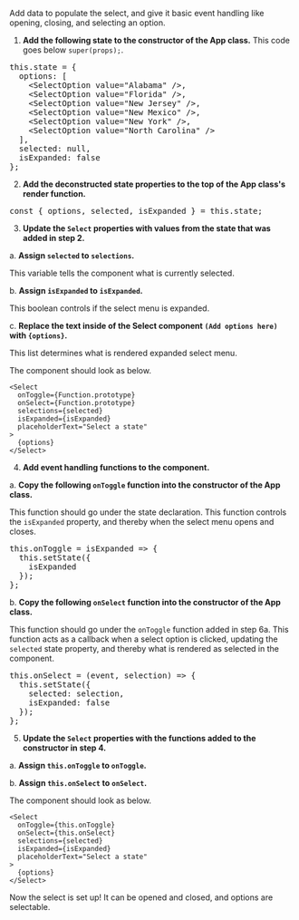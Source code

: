 Add data to populate the select, and give it basic event handling like opening, closing, and selecting an option.

1) **Add the following state to the constructor of the App class.** This code goes below `super(props);`.

<pre class="file" data-target="clipboard">
this.state = {
  options: [
    &lt;SelectOption value="Alabama" /&gt;,
    &lt;SelectOption value="Florida" /&gt;,
    &lt;SelectOption value="New Jersey" /&gt;,
    &lt;SelectOption value="New Mexico" /&gt;,
    &lt;SelectOption value="New York" /&gt;,
    &lt;SelectOption value="North Carolina" /&gt;
  ],
  selected: null,
  isExpanded: false
};
</pre>

2) **Add the deconstructed state properties to the top of the App class's render function.** 

<pre class="file" data-target="clipboard">
const { options, selected, isExpanded } = this.state;
</pre>

3) **Update the `Select` properties with values from the state that was added in step 2.** 

a. <strong>Assign `selected` to `selections`.</strong> 

This variable tells the component what is currently selected.

b. <strong>Assign `isExpanded` to `isExpanded`.</strong> 

This boolean controls if the select menu is expanded.

c. <strong>Replace the text inside of the Select component `(Add options here)` with `{options}`.</strong> 

This list determines what is rendered expanded select menu.

The component should look as below.
```
<Select 
  onToggle={Function.prototype} 
  onSelect={Function.prototype} 
  selections={selected} 
  isExpanded={isExpanded} 
  placeholderText="Select a state"
>
  {options}
</Select>
```

4) **Add event handling functions to the component.**

  a. <strong>Copy the following `onToggle` function into the constructor of the App class.</strong>
  
  This function should go under the state declaration. This function controls the `isExpanded` property, and thereby when the select menu opens and closes.

<pre class="file" data-target="clipboard">
this.onToggle = isExpanded => {
  this.setState({
    isExpanded
  });
};
</pre>

  b. <strong>Copy the following `onSelect` function into the constructor of the App class.</strong> 
  
  This function should go under the `onToggle` function added in step 6a. This function acts as a callback when a select option is clicked, updating the `selected` state property, and thereby what is rendered as selected in the component.

<pre class="file" data-target="clipboard">
this.onSelect = (event, selection) => {
  this.setState({
    selected: selection,
    isExpanded: false
  });
};
</pre>

5) **Update the `Select` properties with the functions added to the constructor in step 4.**

a. <strong>Assign `this.onToggle` to `onToggle`.</strong>

b. <strong>Assign `this.onSelect` to `onSelect`.</strong>

The component should look as below.
```
<Select 
  onToggle={this.onToggle} 
  onSelect={this.onSelect} 
  selections={selected} 
  isExpanded={isExpanded} 
  placeholderText="Select a state"
>
  {options}
</Select>
```

Now the select is set up! It can be opened and closed, and options are selectable.
